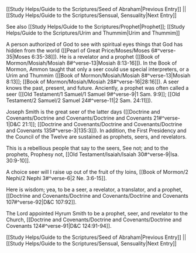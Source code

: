 [[Study Helps/Guide to the Scriptures/Seed of Abraham|Previous Entry]]  ||  [[Study Helps/Guide to the Scriptures/Sensual, Sensuality|Next Entry]]

 See also [[Study Helps/Guide to the Scriptures/Prophet|Prophet]]; [[Study Helps/Guide to the Scriptures/Urim and Thummim|Urim and Thummim]]

 A person authorized of God to see with spiritual eyes things that God has hidden from the world ([[Pearl of Great Price/Moses/Moses 6#^verse-35|Moses 6:35-38]]). He is a revelator and a prophet ([[Book of Mormon/Mosiah/Mosiah 8#^verse-13|Mosiah 8:13-16]]). In the Book of Mormon, Ammon taught that only a seer could use special interpreters, or a Urim and Thummim ([[Book of Mormon/Mosiah/Mosiah 8#^verse-13|Mosiah 8:13]]; [[Book of Mormon/Mosiah/Mosiah 28#^verse-16|28:16]]). A seer knows the past, present, and future. Anciently, a prophet was often called a seer ([[Old Testament/1 Samuel/1 Samuel 9#^verse-9|1 Sam. 9:9]]; [[Old Testament/2 Samuel/2 Samuel 24#^verse-11|2 Sam. 24:11]]).

 Joseph Smith is the great seer of the latter days ([[Doctrine and Covenants/Doctrine and Covenants/Doctrine and Covenants 21#^verse-1|D&C 21:1]]; [[Doctrine and Covenants/Doctrine and Covenants/Doctrine and Covenants 135#^verse-3|135:3]]). In addition, the First Presidency and the Council of the Twelve are sustained as prophets, seers, and revelators.

 This is a rebellious people that say to the seers, See not; and to the prophets, Prophesy not, [[Old Testament/Isaiah/Isaiah 30#^verse-9|Isa. 30:9-10]].

 A choice seer will I raise up out of the fruit of thy loins, [[Book of Mormon/2 Nephi/2 Nephi 3#^verse-6|2 Ne. 3:6-15]].

 Here is wisdom; yea, to be a seer, a revelator, a translator, and a prophet, [[Doctrine and Covenants/Doctrine and Covenants/Doctrine and Covenants 107#^verse-92|D&C 107:92]].

 The Lord appointed Hyrum Smith to be a prophet, seer, and revelator to the Church, [[Doctrine and Covenants/Doctrine and Covenants/Doctrine and Covenants 124#^verse-91|D&C 124:91-94]].

[[Study Helps/Guide to the Scriptures/Seed of Abraham|Previous Entry]]  ||  [[Study Helps/Guide to the Scriptures/Sensual, Sensuality|Next Entry]]